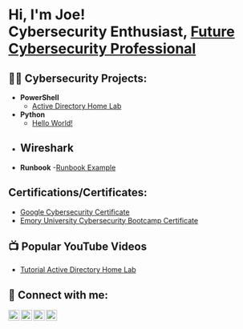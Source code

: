 <h1>Hi, I'm Joe! <br/>Cybersecurity Enthusiast, <a href="https://www.linkedin.com/in/josephmessam/">Future Cybersecurity Professional</a></h1>

<h2>👨‍💻 Cybersecurity Projects:</h2>

- <b>PowerShell</b>
  - [Active Directory Home Lab](https://github.com/CyberJ03/ActiveDirectoryLab)
- <b>Python</b>
  - [Hello World!](https://github.com/joshmadakor1/Algorithms-Practice)
- <b>Wireshark</b>
  -
- <b>Runbook</b>
  -[Runbook Example](https://github.com/CyberJ03/Runbook)

<h2>Certifications/Certificates:</h2>
 
  - [Google Cybersecurity Certificate](N/A)
  - [Emory University Cybersecurity Bootcamp Certificate](N/A)
  
<h2>📺 Popular YouTube Videos</h2>
 
  - [Tutorial Active Directory Home Lab](https://www.youtube.com/watch?v=a83ASGn_V_s)


<h2> 🤳 Connect with me:</h2>

[<img align="left" alt="JoshMadakor | YouTube" width="22px" src="https://cdn.jsdelivr.net/npm/simple-icons@v3/icons/youtube.svg" />][youtube]
[<img align="left" alt="JoshMadakor | Twitter" width="22px" src="https://cdn.jsdelivr.net/npm/simple-icons@v3/icons/twitter.svg" />][twitter]
[<img align="left" alt="JoshMadakor | LinkedIn" width="22px" src="https://cdn.jsdelivr.net/npm/simple-icons@v3/icons/linkedin.svg" />][linkedin]
[<img align="left" alt="JoshMadakor | Instagram" width="22px" src="https://cdn.jsdelivr.net/npm/simple-icons@v3/icons/instagram.svg" />][instagram]

[twitter]: https://
[youtube]: https://
[instagram]: https://
[linkedin]: https://linkedin.com/in/josephmessam/
